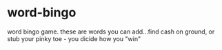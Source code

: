 # word-bingo
word bingo game. these are words you can add...find cash on ground, or stub your pinky toe - you dicide how you "win"
